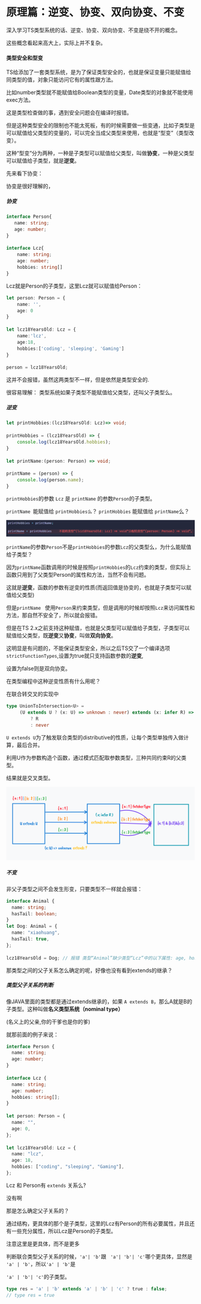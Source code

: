 # 原理篇：逆变、协变、双向协变、不变

深入学习TS类型系统的话、逆变、协变、双向协变、不变是绕不开的概念。

这些概念看起来高大上，实际上并不复杂。

#### 类型安全和型变

TS给添加了一套类型系统，是为了保证类型安全的，也就是保证变量只能赋值给同类型的值，对象只能访问它有的属性跟方法。

比如number类型就不能赋值给Boolean类型的变量，Date类型的对象就不能使用exec方法。

这是类型检查做的事，遇到安全问题会在编译时报错。

但是这种类型安全的限制也不能太死板，有的时候需要做一些变通，比如子类型是可以赋值给父类型的变量的，可以完全当成父类型来使用，也就是“型变”（类型改变）。

这种“型变”分为两种，一种是子类型可以赋值给父类型，叫做**协变**，一种是父类型可以赋值给子类型，就是**逆变**。

先来看下协变：

协变是很好理解的，

##### 协变

```ts
interface Person{
   name: string;
   age: number;
}

interface Lcz{
    name: string;
    age: number;
    hobbies: string[]
}
```

Lcz就是Person的子类型，这里Lcz就可以赋值给Person：

```ts
let person: Person = {
    name: '',
    age: 0
}

let lcz18YearsOld: Lcz = {
    name:'lcz',
    age:18,
    hobbies:['coding', 'sleeping', 'Gaming']
}

person = lcz18YearsOld;
```

这并不会报错，虽然这两类型不一样，但是依然是类型安全的.

很容易理解： 类型系统如果子类型不能赋值给父类型，还叫父子类型么。

##### 逆变

```ts
let printHobbies:(lcz18YearsOld: Lcz)=> void;

printHobbies = (lcz18YearsOld) => {
    console.log(lcz18YearsOld.hobbies);
}

let printName:(person: Person) => void;

printName = (person) => {
    console.log(person.name);
}
```

`printHobbies`的参数 `Lcz` 是 `printName` 的参数`Person`的子类型。

`printName `能赋值给 `printHobbies么`？ `printHobbies` 能赋值给 `printName`么？

 ![Covariance&Contravariance](../img/Covariance&Contravariance.png)

`printName`的参数`Person`不是`printHobbies`的参数`Lcz`的父类型么，为什么能赋值给子类型？

因为`printName`函数调用的时候是按照`printHobbies`的`Lcz`约束的类型，但实际上函数只用到了父类型Person的属性和方法，当然不会有问题。

这就是**逆变**，函数的参数有逆变的性质(而返回值是协变的，也就是子类型可以赋值给父类型)

但是`printName ` 使用`Person`来约束类型，但是调用的时候却按照`Lcz`来访问属性和方法，那自然不安全了，所以就会报错。

但是在TS 2.x之前支持这种赋值，也就是父类型可以赋值给子类型，子类型可以赋值给父类型，既**逆变**又**协变**，叫做**双向协变**。

这明显是有问题的，不能保证类型安全，所以之后TS交了一个编译选项`strictFunctionTypes`,设置为true就只支持函数参数的**逆变**,

设置为false则是双向协变。

在类型编程中这种逆变性质有什么用呢？

在联合转交叉的实现中

```ts
type UnionToIntersection<U> =
     (U extends U ? (x: U) => unknown : never) extends (x: infer R) => unknown : never
         ? R
         : never
```

`U extends U`为了触发联合类型的distributive的性质，让每个类型单独传入做计算，最后合并。

利用U作为参数构造个函数，通过模式匹配取参数类型，三种共同约束R的父类型。

结果就是交叉类型。

![UnionToIntersection](../img/UnionToIntersection.png)

##### 不变

非父子类型之间不会发生形变，只要类型不一样就会报错：

```ts
interface Animal {
  name: string;
  hasTail: boolean;
}
let Dog: Animal = {
  name: "xiaohuang",
  hasTail: true,
};

lcz18YearsOld = Dog; // 报错 类型“Animal”缺少类型“Lcz”中的以下属性: age, hobbiests(2739)
```

那类型之间的父子关系怎么确定的呢，好像也没有看到extends的继承？

##### 类型父子关系的判断

像JAVA里面的类型都是通过extends继承的，如果 `A extends B`，那么A就是B的子类型。这种叫做**名义类型系统（nominal type）**

(名义上的父亲,你的干爹也是你的爹)

就那前面的例子来说：

```ts
interface Person {
  name: string;
  age: number;
}

interface Lcz {
  name: string;
  age: number;
  hobbies: string[];
}

let person: Person = {
  name: "",
  age: 0,
};

let lcz18YearsOld: Lcz = {
  name: "lcz",
  age: 18,
  hobbies: ["coding", "sleeping", "Gaming"],
};
```

Lcz 和 Person有 `extends` 关系么?

没有啊

那是怎么确定父子关系的？

通过结构，更具体的那个是子类型，这里的Lcz有Person的所有必要属性，并且还有一些充分属性，所以Lcz是Person的子类型。

注意这里是更具体，而不是更多

判断联合类型父子关系的时候，`'a'| 'b'`跟  ` 'a'| 'b'| 'c'`哪个更具体，显然是 `'a' | 'b'`，所以`'a' | 'b'`是 

`'a' | 'b'| 'c'`的子类型。

```ts
type res = 'a' | 'b' extends 'a' | 'b' | 'c' ? true : false;
// type res = true
```

